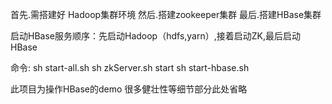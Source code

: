 首先.需搭建好 Hadoop集群环境
然后.搭建zookeeper集群
最后.搭建HBase集群

启动HBase服务顺序：先启动Hadoop（hdfs,yarn）,接着启动ZK,最后启动HBase

命令:
sh start-all.sh
sh zkServer.sh start
sh start-hbase.sh

此项目为操作HBase的demo
很多健壮性等细节部分此处省略
